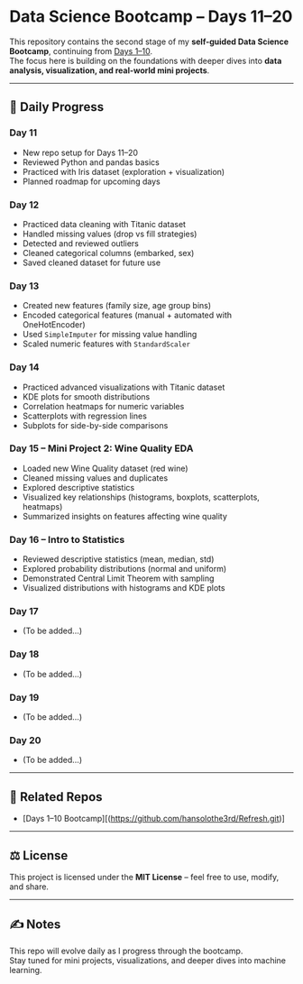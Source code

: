 # Data Science Bootcamp – Days 11–20

This repository contains the second stage of my **self-guided Data Science Bootcamp**, continuing from [Days 1–10]((https://github.com/hansolothe3rd/Refresh.git)).  
The focus here is building on the foundations with deeper dives into **data analysis, visualization, and real-world mini projects**.

---

## 📅 Daily Progress

### Day 11
- New repo setup for Days 11–20
- Reviewed Python and pandas basics
- Practiced with Iris dataset (exploration + visualization)
- Planned roadmap for upcoming days

### Day 12
- Practiced data cleaning with Titanic dataset
- Handled missing values (drop vs fill strategies)
- Detected and reviewed outliers
- Cleaned categorical columns (embarked, sex)
- Saved cleaned dataset for future use


### Day 13
- Created new features (family size, age group bins)
- Encoded categorical features (manual + automated with OneHotEncoder)
- Used `SimpleImputer` for missing value handling
- Scaled numeric features with `StandardScaler`


### Day 14
- Practiced advanced visualizations with Titanic dataset
- KDE plots for smooth distributions
- Correlation heatmaps for numeric variables
- Scatterplots with regression lines
- Subplots for side-by-side comparisons


### Day 15 – Mini Project 2: Wine Quality EDA
- Loaded new Wine Quality dataset (red wine)
- Cleaned missing values and duplicates
- Explored descriptive statistics
- Visualized key relationships (histograms, boxplots, scatterplots, heatmaps)
- Summarized insights on features affecting wine quality


### Day 16 – Intro to Statistics
- Reviewed descriptive statistics (mean, median, std)
- Explored probability distributions (normal and uniform)
- Demonstrated Central Limit Theorem with sampling
- Visualized distributions with histograms and KDE plots


### Day 17
- (To be added…)

### Day 18
- (To be added…)

### Day 19
- (To be added…)

### Day 20
- (To be added…)

---

## 🔗 Related Repos
- [Days 1–10 Bootcamp][(https://github.com/hansolothe3rd/Refresh.git)]

---

## ⚖️ License
This project is licensed under the **MIT License** – feel free to use, modify, and share.

---

## ✍️ Notes
This repo will evolve daily as I progress through the bootcamp.  
Stay tuned for mini projects, visualizations, and deeper dives into machine learning.


